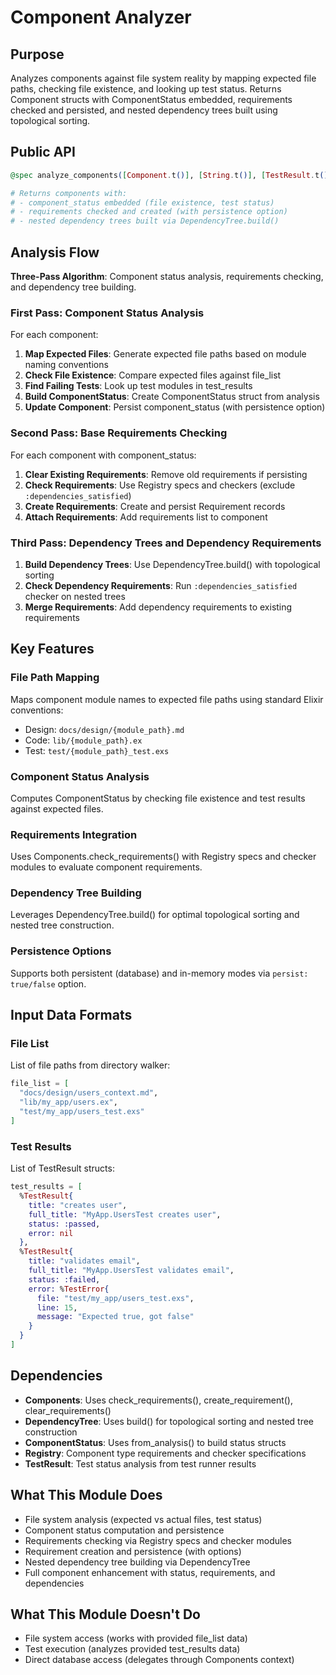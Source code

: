 # Component Analyzer

## Purpose
Analyzes components against file system reality by mapping expected file paths, checking file existence, and looking up test status. Returns Component structs with ComponentStatus embedded, requirements checked and persisted, and nested dependency trees built using topological sorting.

## Public API

```elixir
@spec analyze_components([Component.t()], [String.t()], [TestResult.t()], keyword()) :: [Component.t()]

# Returns components with:
# - component_status embedded (file existence, test status)
# - requirements checked and created (with persistence option)
# - nested dependency trees built via DependencyTree.build()
```

## Analysis Flow

**Three-Pass Algorithm**: Component status analysis, requirements checking, and dependency tree building.

### First Pass: Component Status Analysis
For each component:
1. **Map Expected Files**: Generate expected file paths based on module naming conventions
2. **Check File Existence**: Compare expected files against file_list
3. **Find Failing Tests**: Look up test modules in test_results
4. **Build ComponentStatus**: Create ComponentStatus struct from analysis
5. **Update Component**: Persist component_status (with persistence option)

### Second Pass: Base Requirements Checking  
For each component with component_status:
1. **Clear Existing Requirements**: Remove old requirements if persisting
2. **Check Requirements**: Use Registry specs and checkers (exclude `:dependencies_satisfied`)
3. **Create Requirements**: Create and persist Requirement records
4. **Attach Requirements**: Add requirements list to component

### Third Pass: Dependency Trees and Dependency Requirements
1. **Build Dependency Trees**: Use DependencyTree.build() with topological sorting
2. **Check Dependency Requirements**: Run `:dependencies_satisfied` checker on nested trees
3. **Merge Requirements**: Add dependency requirements to existing requirements

## Key Features

### File Path Mapping
Maps component module names to expected file paths using standard Elixir conventions:
- Design: `docs/design/{module_path}.md`  
- Code: `lib/{module_path}.ex`
- Test: `test/{module_path}_test.exs`

### Component Status Analysis
Computes ComponentStatus by checking file existence and test results against expected files.

### Requirements Integration
Uses Components.check_requirements() with Registry specs and checker modules to evaluate component requirements.

### Dependency Tree Building
Leverages DependencyTree.build() for optimal topological sorting and nested tree construction.

### Persistence Options
Supports both persistent (database) and in-memory modes via `persist: true/false` option.

## Input Data Formats

### File List
List of file paths from directory walker:
```elixir
file_list = [
  "docs/design/users_context.md",
  "lib/my_app/users.ex", 
  "test/my_app/users_test.exs"
]
```

### Test Results  
List of TestResult structs:
```elixir
test_results = [
  %TestResult{
    title: "creates user",
    full_title: "MyApp.UsersTest creates user", 
    status: :passed,
    error: nil
  },
  %TestResult{
    title: "validates email",
    full_title: "MyApp.UsersTest validates email",
    status: :failed,
    error: %TestError{
      file: "test/my_app/users_test.exs",
      line: 15,
      message: "Expected true, got false"
    }
  }
]
```

## Dependencies

- **Components**: Uses check_requirements(), create_requirement(), clear_requirements()
- **DependencyTree**: Uses build() for topological sorting and nested tree construction  
- **ComponentStatus**: Uses from_analysis() to build status structs
- **Registry**: Component type requirements and checker specifications
- **TestResult**: Test status analysis from test runner results

## What This Module Does

- File system analysis (expected vs actual files, test status)
- Component status computation and persistence
- Requirements checking via Registry specs and checker modules
- Requirement creation and persistence (with options)
- Nested dependency tree building via DependencyTree
- Full component enhancement with status, requirements, and dependencies

## What This Module Doesn't Do

- File system access (works with provided file_list data)
- Test execution (analyzes provided test_results data)
- Direct database access (delegates through Components context)